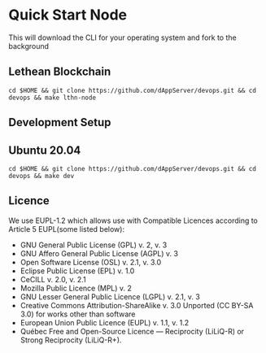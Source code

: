 # Quick Start Node

This will download the CLI for your operating system and fork to the background

## Lethean Blockchain
```
cd $HOME && git clone https://github.com/dAppServer/devops.git && cd devops && make lthn-node
```

## Development Setup


## Ubuntu 20.04
```
cd $HOME && git clone https://github.com/dAppServer/devops.git && cd devops && make dev
```

## Licence

We use EUPL-1.2 which allows use with Compatible Licences according to Article 5 EUPL(some listed below):

- GNU General Public License (GPL) v. 2, v. 3
- GNU Affero General Public License (AGPL) v. 3
- Open Software License (OSL) v. 2.1, v. 3.0
- Eclipse Public License (EPL) v. 1.0
- CeCILL v. 2.0, v. 2.1
- Mozilla Public Licence (MPL) v. 2
- GNU Lesser General Public Licence (LGPL) v. 2.1, v. 3
- Creative Commons Attribution-ShareAlike v. 3.0 Unported (CC BY-SA 3.0) for
  works other than software
- European Union Public Licence (EUPL) v. 1.1, v. 1.2
- Québec Free and Open-Source Licence — Reciprocity (LiLiQ-R) or Strong
  Reciprocity (LiLiQ-R+).

